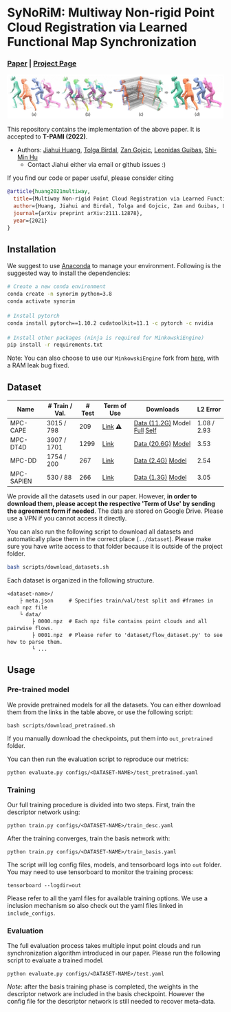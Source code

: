 # SyNoRiM: Multiway Non-rigid Point Cloud Registration via Learned Functional Map Synchronization

### [**Paper**](https://arxiv.org/abs/2111.12878) | [**Project Page**](https://cg.cs.tsinghua.edu.cn/people/~huangjh/publication/synorim/)

![](./assets/teaser.png)

This repository contains the implementation of the above paper. It is accepted to **T-PAMI (2022)**.
- Authors: [Jiahui Huang](https://cg.cs.tsinghua.edu.cn/people/~huangjh/), [Tolga Birdal](http://tbirdal.me/), [Zan Gojcic](https://zgojcic.github.io/), [Leonidas Guibas](https://geometry.stanford.edu/member/guibas/), [Shi-Min Hu](https://cg.cs.tsinghua.edu.cn/shimin.htm)
    - Contact Jiahui either via email or github issues :)


If you find our code or paper useful, please consider citing
```bibtex
@article{huang2021multiway,
  title={Multiway Non-rigid Point Cloud Registration via Learned Functional Map Synchronization},
  author={Huang, Jiahui and Birdal, Tolga and Gojcic, Zan and Guibas, Leonidas J and Hu, Shi-Min},
  journal={arXiv preprint arXiv:2111.12878},
  year={2021}
}
```

## Installation
We suggest to use [Anaconda](https://www.anaconda.com/) to manage your environment. Following is the suggested way to install the dependencies:

```bash
# Create a new conda environment
conda create -n synorim python=3.8
conda activate synorim

# Install pytorch
conda install pytorch==1.10.2 cudatoolkit=11.1 -c pytorch -c nvidia

# Install other packages (ninja is required for MinkowskiEngine)
pip install -r requirements.txt
```

Note: You can also choose to use our `MinkowskiEngine` fork from [here](https://github.com/heiwang1997/MinkowskiEngine), with a RAM leak bug fixed.

## Dataset

| Name       | # Train / Val. | # Test | Term of Use                                                  | Downloads                                                    | L2 Error |
| ---------- | -------------- | ------ | ------------------------------------------------------------ | ------------------------------------------------------------ | -------- |
| MPC-CAPE   | 3015 / 798     | 209    | [Link](https://cape.is.tue.mpg.de/license.html) ⚠️            | [Data (11.2G)](https://drive.google.com/file/d/1der12IAm_1o_M92nj71r0HpfxmBCaQmc/view?usp=sharing)   Model [Full](https://drive.google.com/file/d/1FMgXeM8zX448j8zQulfm0Zy0aHfblRPJ/view?usp=sharing) [Self](https://drive.google.com/file/d/11ohjDuFkujYDDrI-XD8YP22DSO2cd5Au/view?usp=sharing) | 1.08 / 2.93     |
| MPC-DT4D   | 3907 / 1701    | 1299   | [Link](https://docs.google.com/forms/d/e/1FAIpQLSckMLPBO8HB8gJsIXFQHtYVQaTPTdd-rZQzyr9LIIkHA515Sg/viewform) | [Data (20.6G)](https://drive.google.com/file/d/1r9VFHIZcatSej6guY_hGoGjrNqbgazAz/view?usp=sharing)   [Model](https://drive.google.com/file/d/1vs9rOfGeXOXk6Q4gGfkDR3ziCV_XvKYT/view?usp=sharing) | 3.53     |
| MPC-DD     | 1754 / 200     | 267    | [Link](https://docs.google.com/forms/d/e/1FAIpQLSeQ1hkCmmTiib-oQM9s21y3Tz9ojiI2zB8vZSqTZjT2DiRZ0g/viewform) | [Data (2.4G)](https://drive.google.com/file/d/1ykFSe9TI9kZ-RozZw874YHDiO1cLRCgc/view?usp=sharing)   [Model](https://drive.google.com/file/d/1ezvt-MoW0AIMHiJj8j9RZFu2PQWPqaLw/view?usp=sharing) | 2.54     |
| MPC-SAPIEN | 530 / 88       | 266    | [Link](https://sapien.ucsd.edu/about#term)                   | [Data (1.3G)](https://drive.google.com/file/d/13yMOoFmUV2Ca9j0tm_CD0nd1BGx1T8Jx/view?usp=sharing)   [Model](https://drive.google.com/file/d/1mmJDrVsDbUd1wjazDKGpeF0tUrpYtUDu/view?usp=sharing) | 3.05     |

We provide all the datasets used in our paper. However, **in order to download them, please accept the respective 'Term of Use' by sending the agreement form if needed**. The data are stored on Google Drive. Please use a VPN if you cannot access it directly.

You can also run the following script to download all datasets and automatically place them in the correct place (`../dataset`). Please make sure you have write access to that folder because it is outside of the project folder.

```bash
bash scripts/download_datasets.sh
```
Each dataset is organized in the following structure.

```
<dataset-name>/
    ├ meta.json		# Specifies train/val/test split and #frames in each npz file
    └ data/
        ├ 0000.npz	# Each npz file contains point clouds and all pairwise flows.
        ├ 0001.npz	# Please refer to 'dataset/flow_dataset.py' to see how to parse them.
        └ ...
```

## Usage

### Pre-trained model

We provide pretrained models for all the datasets. You can either download them from the links in the table above, or use the following script:

```shell
bash scripts/download_pretrained.sh
```

If you manually download the checkpoints, put them into `out_pretrained` folder.

You can then run the evaluation script to reproduce our metrics:

```shell
python evaluate.py configs/<DATASET-NAME>/test_pretrained.yaml
```

### Training

Our full training procedure is divided into two steps. First, train the descriptor network using:

```shell
python train.py configs/<DATASET-NAME>/train_desc.yaml
```

After the training converges, train the basis network with:

```shell
python train.py configs/<DATASET-NAME>/train_basis.yaml
```

The script will log config files, models, and tensorboard logs into `out` folder. You may need to use tensorboard to monitor the training process:

```
tensorboard --logdir=out
```

Please refer to all the yaml files for available training options. We use a inclusion mechanism so also check out the yaml files linked in `include_configs`.

### Evaluation

The full evaluation process takes multiple input point clouds and run synchronization algorithm introduced in our paper. Please run the following script to evaluate a trained model.
```shell
python evaluate.py configs/<DATASET-NAME>/test.yaml
```
*Note*: after the basis training phase is completed, the weights in the descriptor network are included in the basis checkpoint. However the config file for the descriptor network is still needed to recover meta-data. 

